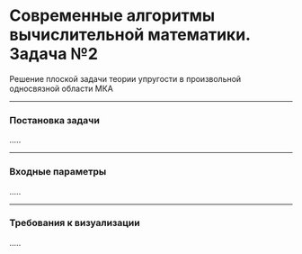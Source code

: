 # Современные алгоритмы вычислительной математики. Задача №2 #
Решение плоской задачи теории упругости в произвольной односвязной области МКА

---
### Постановка задачи ###
.....

---
### Входные параметры ###
.....

---
### Требования к визуализации ###
.....
